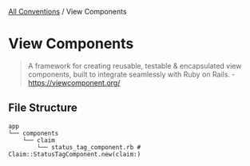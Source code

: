 [All Conventions](/docs/conventions.md) / View Components

# View Components

> A framework for creating reusable, testable & encapsulated view components, built to integrate seamlessly with Ruby on Rails. - https://viewcomponent.org/

## File Structure

```
app
└── components
    └── claim
        └── status_tag_component.rb # Claim::StatusTagComponent.new(claim:)
```
